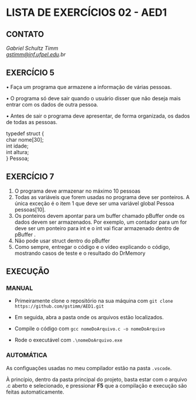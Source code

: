 # LISTA DE EXERCÍCIOS 02 - AED1

## CONTATO

_Gabriel Schultz Timm<br>
gstimm@inf.ufpel.edu.br_

## EXERCÍCIO 5

• Faça um programa que armazene a informação de várias
pessoas.

• O programa só deve sair quando o usuário disser que não
deseja mais entrar com os dados de outra pessoa.

• Antes de sair o programa deve apresentar, de forma
organizada, os dados de todas as pessoas.

typedef struct { <br>
char nome[30]; <br>
int idade; <br>
int altura; <br>
} Pessoa; <br>

## EXERCÍCIO 7

1.  O programa deve armazenar no máximo 10 pessoas
2.  Todas as variáveis que forem usadas no programa deve ser ponteiros. A única exceção é o
    item 1 que deve ser uma variável global
    Pessoa pessoas[10].
3.  Os ponteiros devem apontar para um buffer chamado
    pBuffer
    onde os dados devem
    ser armazenados. Por exemplo, um contador para um for deve ser um ponteiro para
    int
    e o
    int
    vai ficar armazenado dentro de
    pBuffer
    .
4.  Não pode usar
    struct
    dentro do
    pBuffer
5.  Como sempre, entregar o código e o vídeo explicando o código, mostrando casos de
    teste e o resultado do
    DrMemory

## EXECUÇÃO

### MANUAL

- Primeiramente clone o repositório na sua máquina com `git clone https://github.com/gstimm/AED1.git`

- Em seguida, abra a pasta onde os arquivos estão localizados.

- Compile o código com `gcc nomeDoArquivo.c -o nomeDoArquivo`

- Rode o executável com `.\nomeDoArquivo.exe`

### AUTOMÁTICA

As configuações usadas no meu compilador estão na pasta `.vscode`.

À princípio, dentro da pasta principal do projeto, basta estar com o arquivo .c aberto e selecionado, e pressionar **F5** que a compilação e execução são feitas automaticamente.
